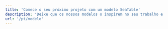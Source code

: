 ```yaml
---
title: 'Comece o seu próximo projeto com um modelo SeaTable'
description: 'Deixe que os nossos modelos o inspirem no seu trabalho e na sua vida!'
url: '/pt/modelo'
---
```

